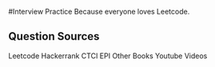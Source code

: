#Interview Practice
Because everyone loves Leetcode.

## Question Sources
Leetcode
Hackerrank
CTCI
EPI
Other Books
Youtube Videos